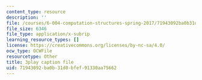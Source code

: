 ```yaml
---
content_type: resource
description: ''
file: /courses/6-004-computation-structures-spring-2017/71943092ba0b31d0bfef91330aa75662_nlKV2hX1AZs.srt
file_size: 6346
file_type: application/x-subrip
learning_resource_types: []
license: https://creativecommons.org/licenses/by-nc-sa/4.0/
ocw_type: OCWFile
resourcetype: Other
title: 3play caption file
uid: 71943092-ba0b-31d0-bfef-91330aa75662
---
```

